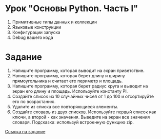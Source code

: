 # Урок "Основы Python. Часть I"

1. Примитивные типы данных и коллекции
2. Языковые конструкции
3. Конфигурации запуска
4. Debug вашего кода

# Задание

1. Напишите программу, которая выводит на экран приветствие.
2. Напишите программу, которая берет длину и ширину прямоугольника и считает его периметр и площадь.
3. Напишите программу, которая берет радиус круга и выводит на экран его длину и площадь. Используйте константу PI.
4. Создайте список из 10 случайных чисел от 1 до 100 и отсортируйте его по возрастанию.
5. Удалите из списка все повторяющиеся элементы.
6. Создайте словарь из двух списков. Используйте первый список как ключи, а второй - как значения. Выведите на экран все значения словаря. Подсказка: используй встроенную функцию zip.

[Ссылка на задание](https://github.com/qa-guru/qa_guru_python_6_4/blob/main/test_homework.py)